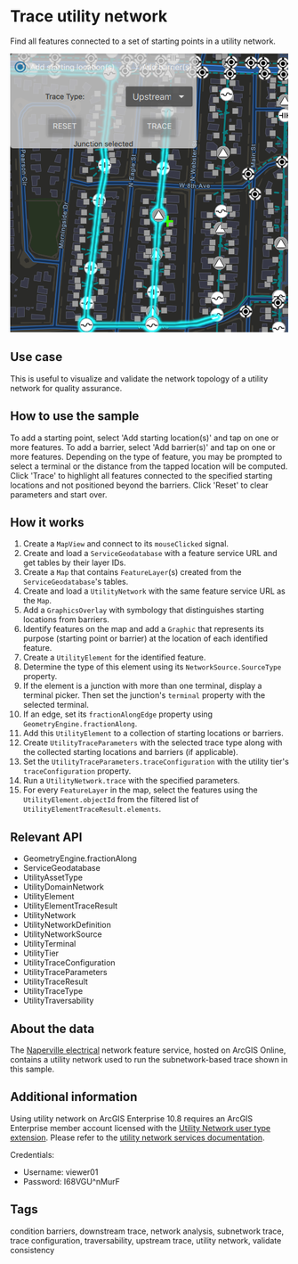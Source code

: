 # Trace utility network

Find all features connected to a set of starting points in a utility network.

![](screenshot.png)

## Use case

This is useful to visualize and validate the network topology of a utility network for quality assurance.

## How to use the sample

To add a starting point, select 'Add starting location(s)' and tap on one or more features. To add a barrier, select 'Add barrier(s)' and tap on one or more features. Depending on the type of feature, you may be prompted to select a terminal or the distance from the tapped location will be computed. Click 'Trace' to highlight all features connected to the specified starting locations and not positioned beyond the barriers. Click 'Reset' to clear parameters and start over.

## How it works

1. Create a `MapView` and connect to its `mouseClicked` signal.
2. Create and load a `ServiceGeodatabase` with a feature service URL and get tables by their layer IDs.
3. Create a `Map` that contains `FeatureLayer`(s) created from the `ServiceGeodatabase`'s tables.
4. Create and load a `UtilityNetwork` with the same feature service URL as the `Map`.
5. Add a `GraphicsOverlay` with symbology that distinguishes starting locations from barriers.
6. Identify features on the map and add a `Graphic` that represents its purpose (starting point or barrier) at the location of each identified feature.
7.  Create a `UtilityElement` for the identified feature.
8.  Determine the type of this element using its `NetworkSource.SourceType` property.
9.  If the element is a junction with more than one terminal, display a terminal picker. Then set the junction's `terminal` property with the selected terminal.
10.  If an edge, set its `fractionAlongEdge` property using `GeometryEngine.fractionAlong`.
11. Add this `UtilityElement` to a collection of starting locations or barriers.
12. Create `UtilityTraceParameters` with the selected trace type along with the collected starting locations and barriers (if applicable). 
13. Set the `UtilityTraceParameters.traceConfiguration` with the utility tier's `traceConfiguration` property.
14. Run a `UtilityNetwork.trace` with the specified parameters.
15. For every `FeatureLayer` in the map, select the features using the `UtilityElement.objectId` from the filtered list of `UtilityElementTraceResult.elements`.

## Relevant API

* GeometryEngine.fractionAlong
* ServiceGeodatabase
* UtilityAssetType
* UtilityDomainNetwork
* UtilityElement
* UtilityElementTraceResult
* UtilityNetwork
* UtilityNetworkDefinition
* UtilityNetworkSource
* UtilityTerminal
* UtilityTier
* UtilityTraceConfiguration
* UtilityTraceParameters
* UtilityTraceResult
* UtilityTraceType
* UtilityTraversability

## About the data

The [Naperville electrical](https://sampleserver7.arcgisonline.com/arcgis/rest/services/UtilityNetwork/NapervilleElectric/FeatureServer) network feature service, hosted on ArcGIS Online, contains a utility network used to run the subnetwork-based trace shown in this sample.

## Additional information

Using utility network on ArcGIS Enterprise 10.8 requires an ArcGIS Enterprise member account licensed with the [Utility Network user type extension](https://enterprise.arcgis.com/en/portal/latest/administer/windows/license-user-type-extensions.htm#ESRI_SECTION1_41D78AD9691B42E0A8C227C113C0C0BF). Please refer to the [utility network services documentation](https://enterprise.arcgis.com/en/server/latest/publish-services/windows/utility-network-services.htm).

Credentials:
* Username: viewer01
* Password: I68VGU^nMurF

## Tags

condition barriers, downstream trace, network analysis, subnetwork trace, trace configuration, traversability, upstream trace, utility network, validate consistency
